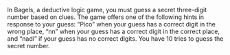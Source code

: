 In Bagels, a deductive logic game, you must guess a secret three-digit number based on clues. The game offers one of the following hints in response to your guess: “Pico” when your guess has a correct digit in the wrong place, “nn” when your guess has a correct digit in the correct place, and “nadi” if your guess has no correct digits. You have 10 tries to guess the secret number.

